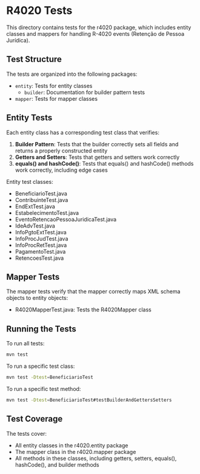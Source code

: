 # R4020 Tests

This directory contains tests for the r4020 package, which includes entity classes and mappers for handling R-4020 events (Retenção de Pessoa Jurídica).

## Test Structure

The tests are organized into the following packages:

- `entity`: Tests for entity classes
  - `builder`: Documentation for builder pattern tests
- `mapper`: Tests for mapper classes

## Entity Tests

Each entity class has a corresponding test class that verifies:

1. **Builder Pattern**: Tests that the builder correctly sets all fields and returns a properly constructed entity
2. **Getters and Setters**: Tests that getters and setters work correctly
3. **equals() and hashCode()**: Tests that equals() and hashCode() methods work correctly, including edge cases

Entity test classes:
- BeneficiarioTest.java
- ContribuinteTest.java
- EndExtTest.java
- EstabelecimentoTest.java
- EventoRetencaoPessoaJuridicaTest.java
- IdeAdvTest.java
- InfoPgtoExtTest.java
- InfoProcJudTest.java
- InfoProcRetTest.java
- PagamentoTest.java
- RetencoesTest.java

## Mapper Tests

The mapper tests verify that the mapper correctly maps XML schema objects to entity objects:

- R4020MapperTest.java: Tests the R4020Mapper class

## Running the Tests

To run all tests:

```bash
mvn test
```

To run a specific test class:

```bash
mvn test -Dtest=BeneficiarioTest
```

To run a specific test method:

```bash
mvn test -Dtest=BeneficiarioTest#testBuilderAndGettersSetters
```

## Test Coverage

The tests cover:
- All entity classes in the r4020.entity package
- The mapper class in the r4020.mapper package
- All methods in these classes, including getters, setters, equals(), hashCode(), and builder methods